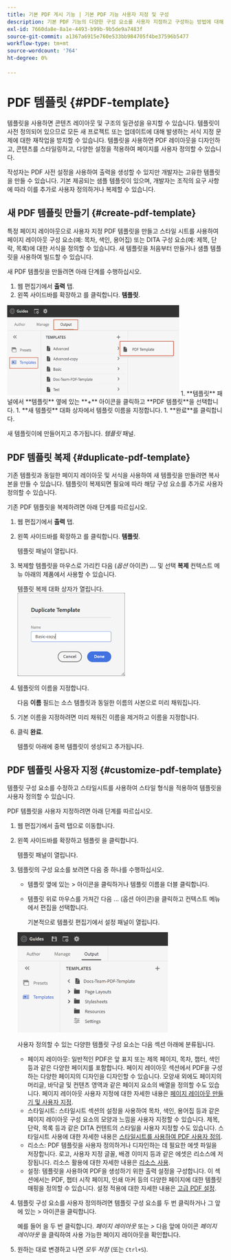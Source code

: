 ```yaml
---
title: 기본 PDF 게시 기능 | 기본 PDF 기능 사용자 지정 및 구성
description: 기본 PDF 기능의 다양한 구성 요소를 사용자 지정하고 구성하는 방법에 대해 알아봅니다.
exl-id: 7660da8e-8a1e-4493-b99b-9b5de9a7483f
source-git-commit: a1367a6915e760e533bb984705f4be37596b5477
workflow-type: tm+mt
source-wordcount: '764'
ht-degree: 0%

---
```


# PDF 템플릿 {#PDF-template}

템플릿을 사용하면 콘텐츠 레이아웃 및 구조의 일관성을 유지할 수 있습니다. 템플릿이 사전 정의되어 있으므로 모든 새 프로젝트 또는 업데이트에 대해 발생하는 서식 지정 문제에 대한 재작업을 방지할 수 있습니다. 템플릿을 사용하면 PDF 레이아웃을 디자인하고, 콘텐츠를 스타일링하고, 다양한 설정을 적용하여 페이지를 사용자 정의할 수 있습니다.

작성자는 PDF 사전 설정을 사용하여 출력을 생성할 수 있지만 개발자는 고유한 템플릿을 만들 수 있습니다. 기본 제공되는 샘플 템플릿이 있으며, 개발자는 조직의 요구 사항에 따라 이를 추가로 사용자 정의하거나 복제할 수 있습니다.


## 새 PDF 템플릿 만들기 {#create-pdf-template}

특정 페이지 레이아웃으로 사용자 지정 PDF 템플릿을 만들고 스타일 시트를 사용하여 페이지 레이아웃 구성 요소(예: 목차, 색인, 용어집) 또는 DITA 구성 요소(예: 제목, 단락, 목록)에 대한 서식을 정의할 수 있습니다. 새 템플릿을 처음부터 만들거나 샘플 템플릿을 사용하여 빌드할 수 있습니다.

새 PDF 템플릿을 만들려면 아래 단계를 수행하십시오.
1. 웹 편집기에서 **출력** 탭.
1. 왼쪽 사이드바를 확장하고 를 클릭합니다. **템플릿**.
<img src="assets/create-pdf-template.png" alt="PDF 템플릿 만들기" width="400">
1. **템플릿** 패널에서 **템플릿** 옆에 있는 **+** 아이콘을 클릭하고 **PDF 템플릿**을 선택합니다.
1. **새 템플릿** 대화 상자에서 템플릿 이름을 지정합니다.
1. **완료**를 클릭합니다.

새 템플릿이에 만들어지고 추가됩니다. *템플릿* 패널.

## PDF 템플릿 복제 {#duplicate-pdf-template}

기존 템플릿과 동일한 페이지 레이아웃 및 서식을 사용하여 새 템플릿을 만들려면 복사본을 만들 수 있습니다. 템플릿이 복제되면 필요에 따라 해당 구성 요소를 추가로 사용자 정의할 수 있습니다.

기존 PDF 템플릿을 복제하려면 아래 단계를 따르십시오.
1. 웹 편집기에서 **출력** 탭.
1. 왼쪽 사이드바를 확장하고 를 클릭합니다. **템플릿**.

   템플릿 패널이 열립니다.
1. 복제할 템플릿을 마우스로 가리킨 다음 (*옵션* 아이콘) **...** 및 선택 **복제** 컨텍스트 메뉴 아래의 제품에서 사용할 수 있습니다.

   템플릿 복제 대화 상자가 열립니다.\
   <img src="assets/duplicate-template.png" alt="중복 PDF 템플릿" width="250">
1. 템플릿의 이름을 지정합니다.

   다음 **이름** 필드는 소스 템플릿과 동일한 이름의 사본으로 미리 채워집니다.

1. 기본 이름을 지정하려면 미리 채워진 이름을 제거하고 이름을 지정합니다.
1. 클릭 **완료**.

   템플릿 아래에 중복 템플릿이 생성되고 추가됩니다.

## PDF 템플릿 사용자 지정 {#customize-pdf-template}

템플릿 구성 요소를 수정하고 스타일시트를 사용하여 스타일 형식을 적용하여 템플릿을 사용자 정의할 수 있습니다.

PDF 템플릿을 사용자 지정하려면 아래 단계를 따르십시오.
1. 웹 편집기에서 출력 탭으로 이동합니다.
1. 왼쪽 사이드바를 확장하고 템플릿 을 클릭합니다.

   템플릿 패널이 열립니다.
1. 템플릿의 구성 요소를 보려면 다음 중 하나를 수행하십시오.

   * 템플릿 옆에 있는 > 아이콘을 클릭하거나 템플릿 이름을 더블 클릭합니다.
   * 템플릿 위로 마우스를 가져간 다음 ... (옵션 아이콘)을 클릭하고 컨텍스트 메뉴에서 편집을 선택합니다.

      기본적으로 템플릿 편집기에서 설정 패널이 열립니다.
   <img src="assets/customize-pdf-template.png" alt="PDF 템플릿 사용자 지정" width="350">

   사용자 정의할 수 있는 다양한 템플릿 구성 요소는 다음 섹션 아래에 분류됩니다.
   * 페이지 레이아웃: 일반적인 PDF은 앞 표지 또는 제목 페이지, 목차, 챕터, 색인 등과 같은 다양한 페이지를 포함합니다. 페이지 레이아웃 섹션에서 PDF을 구성하는 다양한 페이지의 디자인을 디자인할 수 있습니다. 모양새 외에도 페이지의 머리글, 바닥글 및 컨텐츠 영역과 같은 페이지 요소의 배열을 정의할 수도 있습니다. 페이지 레이아웃 사용자 지정에 대한 자세한 내용은 [페이지 레이아웃 만들기 및 사용자 지정](components-pdf-template.md#create-customize-page-layout).
   * 스타일시트: 스타일시트 섹션의 설정을 사용하여 목차, 색인, 용어집 등과 같은 페이지 레이아웃 구성 요소의 모양과 느낌을 사용자 지정할 수 있습니다. 제목, 단락, 목록 등과 같은 DITA 컨텐트의 스타일을 사용자 지정할 수도 있습니다. 스타일시트 사용에 대한 자세한 내용은 [스타일시트를 사용하여 PDF 사용자 정의](components-pdf-template.md#stylesheet-customization).
   * 리소스: PDF 템플릿을 사용자 정의하거나 디자인하는 데 필요한 에셋 파일을 저장합니다. 로고, 사용자 지정 글꼴, 배경 이미지 등과 같은 에셋은 리소스에 저장됩니다. 리소스 활용에 대한 자세한 내용은 [리소스 사용](components-pdf-template.md#work-with-resources).
   * 설정: 템플릿을 사용하여 PDF을 생성하기 위한 출력 설정을 구성합니다. 이 섹션에서는 PDF, 챕터 시작 페이지, 인쇄 마커 등의 다양한 페이지에 대한 템플릿 매핑을 정의할 수 있습니다. 설정 적용에 대한 자세한 내용은 [고급 PDF 설정](components-pdf-template.md#advanced-pdf-settings).
1. 템플릿 구성 요소를 사용자 정의하려면 템플릿 구성 요소를 두 번 클릭하거나 그 앞에 있는 > 아이콘을 클릭합니다.

   예를 들어 을 두 번 클릭합니다. *페이지 레이아웃* 또는 *>* 다음 앞에 아이콘 *페이지 레이아웃* 을 클릭하여 사용 가능한 페이지 레이아웃을 확인합니다.
1. 원하는 대로 변경하고 나면 *모두 저장* (또는 `Ctrl+S`).
